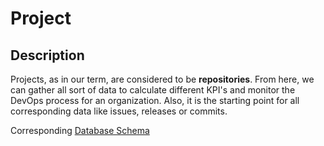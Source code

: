 # Project

## Description

Projects, as in our term, are considered to be **repositories**. From here, we can gather all sort of data to calculate different KPI's and monitor the DevOps process for an organization. Also, it is the starting point for all corresponding data like issues, releases or commits.

Corresponding [Database Schema](../../src/database/schemas/repository.schema.ts)
